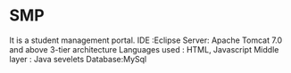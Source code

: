 # SMP
It is a student management portal.
IDE :Eclipse
Server: Apache Tomcat 7.0 and above
3-tier architecture
Languages used : HTML, Javascript
Middle layer : Java sevelets
Database:MySql

